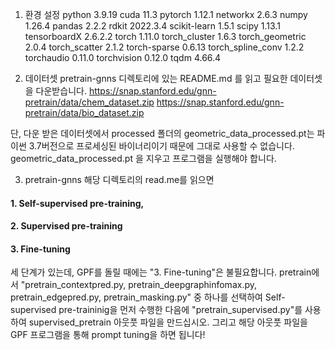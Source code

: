 1. 환경 설정
python            3.9.19
cuda               11.3
pytorch           1.12.1
networkx           2.6.3
numpy              1.26.4
pandas             2.2.2
rdkit              2022.3.4
scikit-learn       1.5.1
scipy              1.13.1
tensorboardX       2.6.2.2
torch              1.11.0
torch_cluster      1.6.3
torch_geometric    2.0.4
torch_scatter      2.1.2
torch-sparse       0.6.13
torch_spline_conv  1.2.2
torchaudio         0.11.0
torchvision        0.12.0
tqdm               4.66.4

2. 데이터셋
pretrain-gnns 디렉토리에 있는 README.md 를 읽고 필요한 데이터셋을 다운받습니다.
https://snap.stanford.edu/gnn-pretrain/data/chem_dataset.zip
https://snap.stanford.edu/gnn-pretrain/data/bio_dataset.zip

단, 다운 받은 데이터셋에서 processed 폴더의 geometric_data_processed.pt는 파이썬 3.7버전으로 프로세싱된 바이너리이기 때문에 그대로 사용할 수 없습니다.
geometric_data_processed.pt 을 지우고 프로그램을 실행해야 합니다.

3. pretrain-gnns
해당 디렉토리의 read.me를 읽으면
#### 1. Self-supervised pre-training, 
#### 2. Supervised pre-training
#### 3. Fine-tuning
세 단계가 있는데, GPF를 돌릴 때에는 "3. Fine-tuning"은 불필요합니다.
pretrain에서 "pretrain_contextpred.py, pretrain_deepgraphinfomax.py, pretrain_edgepred.py, pretrain_masking.py" 중 하나를 선택하여 
Self-supervised pre-traininig을 먼저 수행한 다음에 "pretrain_supervised.py"를 사용하여 supervised_pretrain 아웃풋 파일을 만드십시오.
그리고 해당 아웃풋 파일을 GPF 프로그램을 통해 prompt tuning을 하면 됩니다!
